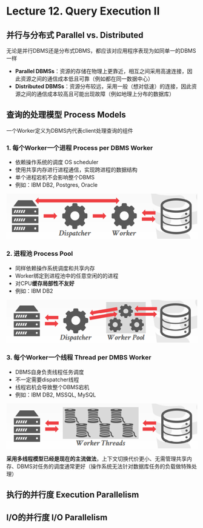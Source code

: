 # Lecture 12. Query Execution II

## 并行与分布式 Parallel vs. Distributed

无论是并行DBMS还是分布式DBMS，都应该对应用程序表现为如同单一的DBMS一样

- **Parallel DBMSs**：资源的存储在物理上更靠近，相互之间采用高速连接，因此资源之间的通信成本低且可靠（例如都在同一数据中心）
- **Distributed DBMSs**：资源分布较远，采用一般（想对低速）的连接，因此资源之间的通信成本较高且可能出现故障（例如地理上分布的数据库）

## 查询的处理模型 Process Models

一个Worker定义为DBMS内代表client处理查询的组件

### 1. 每个Worker一个进程 Process per DBMS Worker

- 依赖操作系统的调度 OS scheduler
- 使用共享内存进行进程通信，实现跨进程的数据结构
- 单个进程宕机不会影响整个DBMS
- 例如：IBM DB2, Postgres, Oracle

![13.1](images/13.1.png)

### 2. 进程池 Process Pool

- 同样依赖操作系统调度和共享内存
- Worker绑定到进程池中的任意空闲的的进程
- 对CPU**缓存局部性不友好**
- 例如：IBM DB2

![13.2](images/13.2.png)

### 3. 每个Worker一个线程 Thread per DMBS Worker

- DBMS自身负责线程任务调度
- 不一定需要dispatcher线程
- 线程宕机会导致整个DBMS宕机
- 例如：IBM DB2, MSSQL, MySQL

![13.3](images/13.3.png)

**采用多线程模型已经是现在的主流做法**，上下文切换代价更小、无需管理共享内存、DBMS对任务的调度通常更好（操作系统无法针对数据库任务的负载做特殊处理）

## 执行的并行度 Execution Parallelism

## I/O的并行度 I/O Parallelism
